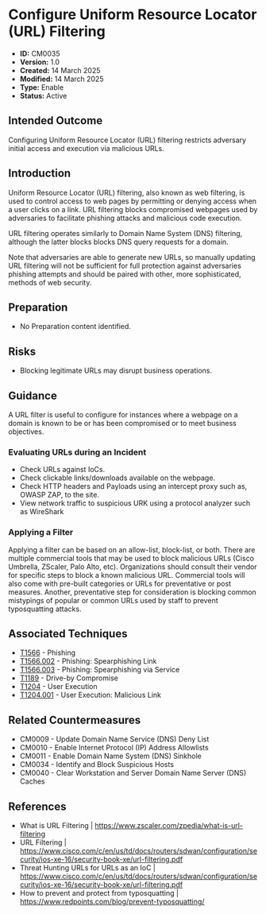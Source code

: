 # Configure Uniform Resource Locator (URL) Filtering

* **ID:** CM0035
* **Version:** 1.0
* **Created:** 14 March 2025
* **Modified:** 14 March 2025
* **Type:** Enable
* **Status:** Active

## Intended Outcome

Configuring Uniform Resource Locator (URL) filtering restricts adversary initial access and execution via  malicious URLs.

## Introduction

Uniform Resource Locator (URL) filtering, also known as web filtering, is used to control access to web pages by permitting or denying access when a user clicks on a link. URL filtering blocks compromised webpages used by adversaries to facilitate phishing attacks and malicious code execution.   

URL filtering operates similarly to Domain Name System (DNS) filtering, although the latter blocks blocks DNS query requests for a domain.

Note that adversaries are able to generate new URLs, so manually updating URL filtering will not be sufficient for full protection against adversaries phishing attempts and should be paired with other, more sophisticated, methods of web security. 

## Preparation

- No Preparation content identified.

## Risks

- Blocking legitimate URLs may disrupt business operations. 

## Guidance 

A URL filter is useful to configure for instances where a webpage on a domain is known to be or has been compromised or to meet business objectives. 

### Evaluating URLs during an Incident

* Check URLs against IoCs.
* Check clickable links/downloads available on the webpage.
* Check HTTP headers and Payloads using an intercept proxy such as, OWASP ZAP, to the site. 
* View network traffic to suspicious URK using a protocol analyzer such as WireShark
    

### Applying a Filter

Applying a filter can be based on an allow-list, block-list, or both. 
There are multiple commercial tools that may be used to block malicious URLs (Cisco Umbrella, ZScaler, Palo Alto,  etc). Organizations should consult their vendor for specific steps to block a known malicious URL. Commercial tools will also come with pre-built categories or URLs for preventative or post measures. Another, preventative step for consideration is blocking common mistypings of popular or common URLs used by staff to prevent typosquatting attacks. 

## Associated Techniques

- [T1566](https://attack.mitre.org/techniques/T1566/) - Phishing
- [T1566.002](https://attack.mitre.org/techniques/T1566/002/) - Phishing: Spearphishing Link
- [T1566.003](https://attack.mitre.org/techniques/T1566/003/) - Phishing: Spearphishing via Service 
- [T1189](https://attack.mitre.org/techniques/T1189/) - Drive-by Compromise
- [T1204](https://attack.mitre.org/techniques/T1204/) - User Execution 
- [T1204.001](https://attack.mitre.org/techniques/T1204/001/) - User Execution: Malicious Link 

## Related Countermeasures

- CM0009 - Update Domain Name Service (DNS) Deny List
- CM0010 - Enable Internet Protocol (IP) Address Allowlists
- CM0011 - Enable Domain Name System (DNS) Sinkhole
- CM0034 - Identify and Block Suspicious Hosts
- CM0040 - Clear Workstation and Server Domain Name Server (DNS) Caches

## References

- What is URL Filtering | <https://www.zscaler.com/zpedia/what-is-url-filtering>
- URL Filtering | <https://www.cisco.com/c/en/us/td/docs/routers/sdwan/configuration/security/ios-xe-16/security-book-xe/url-filtering.pdf>
- Threat Hunting URLs for URLs as an IoC | <https://www.cisco.com/c/en/us/td/docs/routers/sdwan/configuration/security/ios-xe-16/security-book-xe/url-filtering.pdf>
- How to prevent and protect from typosquatting | <https://www.redpoints.com/blog/prevent-typosquatting/>
